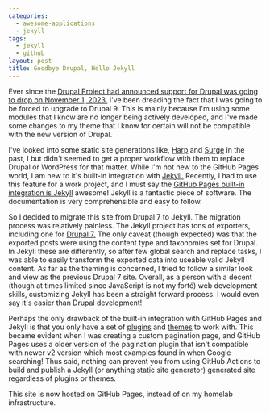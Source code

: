 ```yaml
---
categories:
  - awesome-applications
  - jekyll
tags:
  - jekyll
  - github
layout: post
title: Goodbye Drupal, Hello Jekyll
---
```


Ever since the <a href="https://www.drupal.org/psa-2022-02-23" target="_blank">Drupal Project had announced support for Drupal was going to drop on November 1, 2023.</a> I've been dreading the fact that I was going to be forced to upgrade to Drupal 9. This is mainly because I'm using some modules that I know are no longer being actively developed, and I've made some changes to my theme that I know for certain will not be compatible with the new version of Drupal.

I've looked into some static site generations like, <a href="harp.js" target="_blank">Harp</a> and <a href="https://surge.sh/" target="_blank">Surge</a> in the past, I but didn't seemed to get a proper workflow with them to replace Drupal or WordPress for that matter. While I'm not new to the GitHub Pages world, I am new to it's built-in integration with <a href="https://jekyllrb.com/" target="_blank">Jekyll.</a> Recently, I had to use this feature for a work project, and I must say the <a href="https://pages.github.com/" target="_blank">GitHub Pages built-in integration is Jekyll</a> awesome! Jekyll is a fantastic piece of software. The documentation is very comprehensible and easy to follow.

So I decided to migrate this site from Drupal 7 to Jekyll. The migration process was relatively painless. The Jekyll project has tons of exporters, including one for <a href="https://import.jekyllrb.com/docs/drupal7/" target="_blank">Drupal 7.</a> The only caveat (though expected) was that the exported posts were using the content type and taxonomies set for Drupal. In Jekyll these are differently, so after few global search and replace tasks, I was able to easily transform the exported data into useable valid Jekyll content. As far as the theming is concerned, I tried to follow a similar look and view as the previous Drupal 7 site. Overall, as a person with a decent (though at times limited since JavaScript is not my forté) web development skills, customizing Jekyll has been a straight forward process. I would even say it's easier than Drupal development!

Perhaps the only drawback of the built-in integration with GitHub Pages and Jekyll is that you only have a set of <a href="https://docs.github.com/en/pages/setting-up-a-github-pages-site-with-jekyll/about-github-pages-and-jekyll#plugins" target="_blank">plugins</a> and <a href="https://pages.github.com/themes/" target="_blank">themes</a> to work with. This became evident when I was creating a custom pagination page, and GitHub Pages uses a older version of the pagination plugin that isn't compatible with newer v2 version which most examples found in when Google searching! Thus said, nothing can prevent you from using GitHub Actions to build and publish a Jekyll (or anything static site generator) generated site regardless of plugins or themes.

This site is now hosted on GitHub Pages, instead of on my homelab infrastructure.
